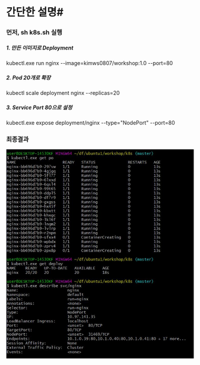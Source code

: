 # 간단한 설명#

### 먼저, sh k8s.sh 실행 ###

##### 1. 만든 이미지로 Deployment #####
kubectl.exe run nginx --image=kimws0807/workshop:1.0 --port=80

##### 2. Pod 20개로 확장 #####
kubectl scale deployment nginx --replicas=20

##### 3. Service Port 80으로 설정 #####
kubectl.exe expose deployment/nginx --type="NodePort" --port=80

### 최종결과 ###
![](Deployment.JPG)